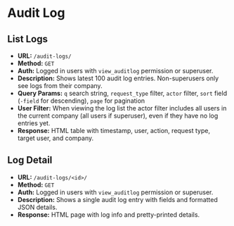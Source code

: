 # Audit Log

## List Logs
- **URL:** `/audit-logs/`
- **Method:** `GET`
- **Auth:** Logged in users with `view_auditlog` permission or superuser.
- **Description:** Shows latest 100 audit log entries. Non-superusers only see logs from their company.
- **Query Params:** `q` search string, `request_type` filter, `actor` filter, `sort` field (`-field` for descending), `page` for pagination
- **User Filter:** When viewing the log list the actor filter includes all users in the current company (all users if superuser), even if they have no log entries yet.
- **Response:** HTML table with timestamp, user, action, request type, target user, and company.

## Log Detail
- **URL:** `/audit-logs/<id>/`
- **Method:** `GET`
- **Auth:** Logged in users with `view_auditlog` permission or superuser.
- **Description:** Shows a single audit log entry with fields and formatted JSON details.
- **Response:** HTML page with log info and pretty-printed details.
